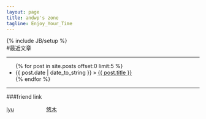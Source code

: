 ```yaml
---
layout: page
title: andwp's zone
tagline: Enjoy_Your_Time
---
```

{% include JB/setup %}  
#最近文章  
*******
<ul class="posts">
  {% for post in site.posts offset:0 limit:5 %}
    <li><span>{{ post.date | date_to_string }}</span> &raquo; <a href="{{ BASE_PATH }}{{ post.url }}">{{ post.title }}</a></li>
  {% endfor %}
</ul>
  
************  
###friend link
<p>
<a href="http://zhenglyu.com" style="margin-right:80px">lyu</a>   
<a href="http://yomuse.de">悠木</a>  
</p>

